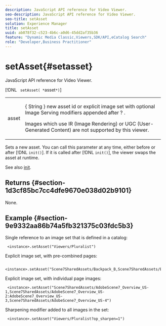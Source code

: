 ```yaml
---
description: JavaScript API reference for Video Viewer.
seo-description: JavaScript API reference for Video Viewer.
seo-title: setAsset
solution: Experience Manager
title: setAsset
uuid: ab078f32-c523-4b6c-a0d6-45dd2af35b36
feature: "Dynamic Media Classic,Viewers,SDK/API,eCatalog Search"
role: "Developer,Business Practitioner"
---
```


# setAsset{#setasset}

JavaScript API reference for Video Viewer.

 [!DNL ` setAsset( *`asset`*)`]

<table id="table_896DFF34A68A403DB93A6D597461A573"> 
 <tbody> 
  <tr> 
   <td colname="col1"> <p> <span class="codeph"> <span class="varname"> asset </span> </span> </p> </td> 
   <td colname="col2"> <p>{ <span class="codeph"> String </span>} new asset id or explicit image set with optional Image Serving modifiers appended after <span class="codeph"> ? </span>. </p> <p> Images which use IR (Image Rendering) or UGC (User-Generated Content) are not supported by this viewer. </p> </td> 
  </tr> 
 </tbody> 
</table>

Sets a new asset. You can call this parameter at any time, either before or after [!DNL `init()`]. If it is called after [!DNL `init()`], the viewer swaps the asset at runtime.

See also [init](../../../c-html5-s7-aem-asset-viewers/c-html5-20-ecatalog-viewer-about/c-html5-20-ecatalog-viewer-javascriptapiref/r-html5-ecatalog-viewer-20-javascriptapiref-init.md#reference-aee94dd92a28410784f7a1792e28683b).

## Returns {#section-1d3cf85bc7cc4dfe9670e038d02b9101}

None.

## Example {#section-9e9332aa86b74a5fb321375c03fdc5b3}

Single reference to an image set that is defined in a catalog:

```
 <instance>.setAsset("Viewers/Pluralist")
```

Explicit image set, with pre-combined pages:

```
 <instance>.setAsset("Scene7SharedAssets/Backpack_B,Scene7SharedAssets/Backpack_C,Scene7SharedAssets/Backpack_H,Scene7SharedAssets/Backpack_J")
```

Explicit image set, with individual page images:

```
 <instance>.setAsset("Scene7SharedAssets/AdobeScene7_Overview_US-1,Scene7SharedAssets/AdobeScene7_Overview_US-2:AdobeScene7_Overview_US-3,Scene7SharedAssets/AdobeScene7_Overview_US-4")
```

Sharpening modifier added to all images in the set:

```
 <instance>.setAsset("Viewers/Pluralist?op_sharpen=1")
```

